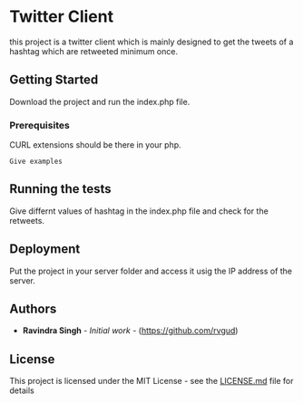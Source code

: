 # Twitter Client 

this project is a twitter client which is mainly designed to get the tweets of a hashtag which are retweeted minimum once.

## Getting Started

Download the project and run the index.php file.

### Prerequisites

CURL extensions should be there in your php.

```
Give examples
```

## Running the tests

Give differnt values of hashtag in the index.php file and check for the retweets.


## Deployment

Put the project in your server folder and access it usig the IP address of the server.


## Authors

* **Ravindra Singh** - *Initial work* - (https://github.com/rvgud)

## License

This project is licensed under the MIT License - see the [LICENSE.md](LICENSE.md) file for details

